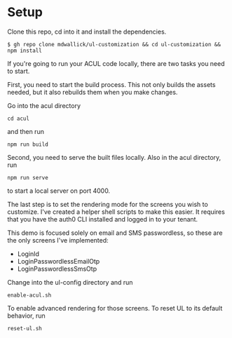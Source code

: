 # Setup

Clone this repo, cd into it and install the dependencies.

`$ gh repo clone mdwallick/ul-customization && cd ul-customization && npm install`

If you're going to run your ACUL code locally, there are two tasks you need to start.

First, you need to start the build process. This not only builds the assets needed, but it also rebuilds them when you make changes.

Go into the acul directory

`cd acul`

and then run

`npm run build`

Second, you need to serve the built files locally. Also in the acul directory, run

`npm run serve`

to start a local server on port 4000.

The last step is to set the rendering mode for the screens you wish to customize. I've created a helper shell
scripts to make this easier. It requires that you have the auth0 CLI installed and logged in to your tenant.

This demo is focused solely on email and SMS passwordless, so these are the only screens I've implemented:

* LoginId
* LoginPasswordlessEmailOtp
* LoginPasswordlessSmsOtp

Change into the ul-config directory and run

`enable-acul.sh`

To enable advanced rendering for those screens. To reset UL to its default behavior, run

`reset-ul.sh`
